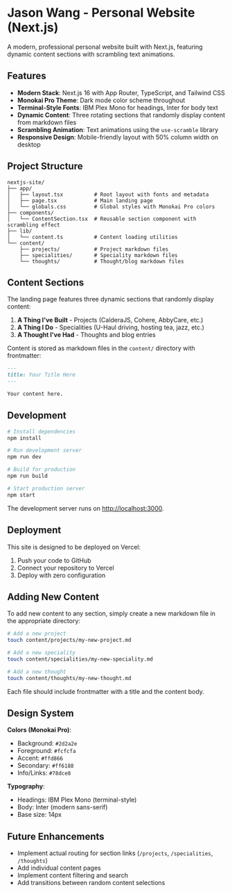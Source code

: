 # Jason Wang - Personal Website (Next.js)

A modern, professional personal website built with Next.js, featuring dynamic content sections with scrambling text animations.

## Features

- **Modern Stack**: Next.js 16 with App Router, TypeScript, and Tailwind CSS
- **Monokai Pro Theme**: Dark mode color scheme throughout
- **Terminal-Style Fonts**: IBM Plex Mono for headings, Inter for body text
- **Dynamic Content**: Three rotating sections that randomly display content from markdown files
- **Scrambling Animation**: Text animations using the `use-scramble` library
- **Responsive Design**: Mobile-friendly layout with 50% column width on desktop

## Project Structure

```
nextjs-site/
├── app/
│   ├── layout.tsx          # Root layout with fonts and metadata
│   ├── page.tsx            # Main landing page
│   └── globals.css         # Global styles with Monokai Pro colors
├── components/
│   └── ContentSection.tsx  # Reusable section component with scrambling effect
├── lib/
│   └── content.ts          # Content loading utilities
└── content/
    ├── projects/           # Project markdown files
    ├── specialities/       # Speciality markdown files
    └── thoughts/           # Thought/blog markdown files
```

## Content Sections

The landing page features three dynamic sections that randomly display content:

1. **A Thing I've Built** - Projects (CalderaJS, Cohere, AbbyCare, etc.)
2. **A Thing I Do** - Specialities (U-Haul driving, hosting tea, jazz, etc.)
3. **A Thought I've Had** - Thoughts and blog entries

Content is stored as markdown files in the `content/` directory with frontmatter:

```markdown
---
title: Your Title Here
---

Your content here.
```

## Development

```bash
# Install dependencies
npm install

# Run development server
npm run dev

# Build for production
npm run build

# Start production server
npm start
```

The development server runs on [http://localhost:3000](http://localhost:3000).

## Deployment

This site is designed to be deployed on Vercel:

1. Push your code to GitHub
2. Connect your repository to Vercel
3. Deploy with zero configuration

## Adding New Content

To add new content to any section, simply create a new markdown file in the appropriate directory:

```bash
# Add a new project
touch content/projects/my-new-project.md

# Add a new speciality
touch content/specialities/my-new-speciality.md

# Add a new thought
touch content/thoughts/my-new-thought.md
```

Each file should include frontmatter with a title and the content body.

## Design System

**Colors (Monokai Pro)**:

- Background: `#2d2a2e`
- Foreground: `#fcfcfa`
- Accent: `#ffd866`
- Secondary: `#ff6188`
- Info/Links: `#78dce8`

**Typography**:

- Headings: IBM Plex Mono (terminal-style)
- Body: Inter (modern sans-serif)
- Base size: 14px

## Future Enhancements

- Implement actual routing for section links (`/projects`, `/specialities`, `/thoughts`)
- Add individual content pages
- Implement content filtering and search
- Add transitions between random content selections
